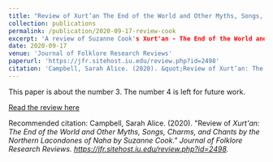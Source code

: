 ```yaml
---
title: "Review of Xurt’an The End of the World and Other Myths, Songs, Charms, and Chants by the Northern Lacondones of Naha’ by Suzanne Cook."
collection: publications
permalink: /publication/2020-09-17-review-cook
excerpt: 'A review of Suzanne Cook's Xurt'an - The End of the World and Other Myths, Songs, Charms, and Chants by the Northern Lacondones of Naha.'
date: 2020-09-17
venue: 'Journal of Folklore Research Reviews'
paperurl: 'https://jfr.sitehost.iu.edu/review.php?id=2498'
citation: 'Campbell, Sarah Alice. (2020). &quot;Review of Xurt’an: The End of the World and Other Myths, Songs, Charms, and Chants by the Northern Lacondones of Naha’ by Suzanne Cook.&quot; <i>Journal of Folklore Research Reviews</i>. https://jfr.sitehost.iu.edu/review.php?id=2498.'
---
```

This paper is about the number 3. The number 4 is left for future work.

[Read the review here](https://jfr.sitehost.iu.edu/review.php?id=2498)

Recommended citation: Campbell, Sarah Alice. (2020). "Review of <i>Xurt'an: The End of the World and Other Myths, Songs, Charms, and Chants by the Northern Lacondones of Naha<i> by Suzanne Cook." <i>Journal of Folklore Research Reviews</i>. https://jfr.sitehost.iu.edu/review.php?id=2498.